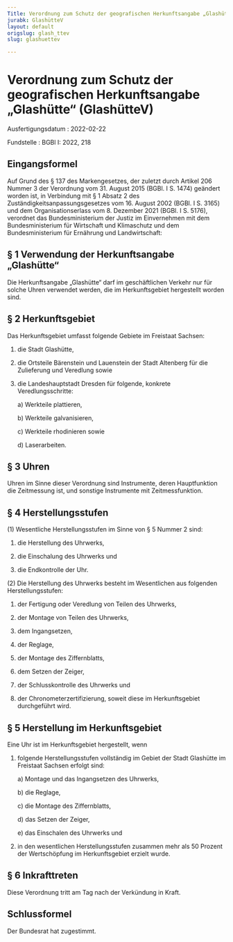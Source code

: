 ```yaml
---
Title: Verordnung zum Schutz der geografischen Herkunftsangabe „Glashütte“
jurabk: GlashütteV
layout: default
origslug: glash_ttev
slug: glashuettev

---
```


# Verordnung zum Schutz der geografischen Herkunftsangabe „Glashütte“ (GlashütteV)

Ausfertigungsdatum
:   2022-02-22

Fundstelle
:   BGBl I: 2022, 218

[^F820773_01_BJNR021800022]:     Notifiziert gemäß der Richtlinie (EU) 2015/1535 des Europäischen
    Parlaments und des Rates vom 9. September 2015 über ein
    Informationsverfahren auf dem Gebiet der technischen Vorschriften und
    der Vorschriften für die Dienste der Informationsgesellschaft (ABl. L
    241 vom 17.9.2015, S. 1).


## Eingangsformel

Auf Grund des § 137 des Markengesetzes, der zuletzt durch Artikel 206
Nummer 3 der Verordnung vom 31. August 2015 (BGBl. I S. 1474) geändert
worden ist, in Verbindung mit § 1 Absatz 2 des
Zuständigkeitsanpassungsgesetzes vom 16. August 2002 (BGBl. I S. 3165)
und dem Organisationserlass vom 8. Dezember 2021 (BGBl. I S. 5176),
verordnet das Bundesministerium der Justiz im Einvernehmen mit dem
Bundesministerium für Wirtschaft und Klimaschutz und dem
Bundesministerium für Ernährung und Landwirtschaft:


## § 1 Verwendung der Herkunftsangabe „Glashütte“

Die Herkunftsangabe „Glashütte“ darf im geschäftlichen Verkehr nur für
solche Uhren verwendet werden, die im Herkunftsgebiet hergestellt
worden sind.


## § 2 Herkunftsgebiet

Das Herkunftsgebiet umfasst folgende Gebiete im Freistaat Sachsen:

1.  die Stadt Glashütte,


2.  die Ortsteile Bärenstein und Lauenstein der Stadt Altenberg für die
    Zulieferung und Veredlung sowie


3.  die Landeshauptstadt Dresden für folgende, konkrete
    Veredlungsschritte:

    a)  Werkteile plattieren,


    b)  Werkteile galvanisieren,


    c)  Werkteile rhodinieren sowie


    d)  Laserarbeiten.








## § 3 Uhren

Uhren im Sinne dieser Verordnung sind Instrumente, deren Hauptfunktion
die Zeitmessung ist, und sonstige Instrumente mit Zeitmessfunktion.


## § 4 Herstellungsstufen

(1) Wesentliche Herstellungsstufen im Sinne von § 5 Nummer 2 sind:

1.  die Herstellung des Uhrwerks,


2.  die Einschalung des Uhrwerks und


3.  die Endkontrolle der Uhr.




(2) Die Herstellung des Uhrwerks besteht im Wesentlichen aus folgenden
Herstellungsstufen:

1.  der Fertigung oder Veredlung von Teilen des Uhrwerks,


2.  der Montage von Teilen des Uhrwerks,


3.  dem Ingangsetzen,


4.  der Reglage,


5.  der Montage des Ziffernblatts,


6.  dem Setzen der Zeiger,


7.  der Schlusskontrolle des Uhrwerks und


8.  der Chronometerzertifizierung, soweit diese im Herkunftsgebiet
    durchgeführt wird.





## § 5 Herstellung im Herkunftsgebiet

Eine Uhr ist im Herkunftsgebiet hergestellt, wenn

1.  folgende Herstellungsstufen vollständig im Gebiet der Stadt Glashütte
    im Freistaat Sachsen erfolgt sind:

    a)  Montage und das Ingangsetzen des Uhrwerks,


    b)  die Reglage,


    c)  die Montage des Ziffernblatts,


    d)  das Setzen der Zeiger,


    e)  das Einschalen des Uhrwerks und





2.  in den wesentlichen Herstellungsstufen zusammen mehr als 50 Prozent
    der Wertschöpfung im Herkunftsgebiet erzielt wurde.





## § 6 Inkrafttreten

Diese Verordnung tritt am Tag nach der Verkündung in Kraft.


## Schlussformel

Der Bundesrat hat zugestimmt.

